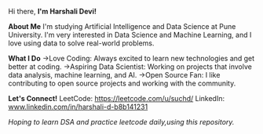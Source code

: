 Hi there, **I'm Harshali Devi!**

**About Me**
I'm studying Artificial Intelligence and Data Science at Pune University. I'm very interested in Data Science and Machine Learning, and I love using data to solve real-world problems.

**What I Do**
->Love Coding: Always excited to learn new technologies and get better at coding.
->Aspiring Data Scientist: Working on projects that involve data analysis, machine learning, and AI.
->Open Source Fan: I like contributing to open source projects and working with the community.

**Let's Connect!**
LeetCode: https://leetcode.com/u/suchd/
LinkedIn: www.linkedin.com/in/harshali-d-b8b141231

*Hoping to learn DSA and practice leetcode daily,using this repository.*
